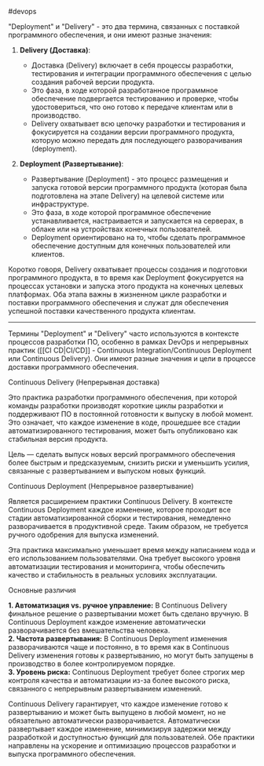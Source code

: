 #devops 

"Deployment" и "Delivery" - это два термина, связанных с поставкой программного обеспечения, и они имеют разные значения:

1. **Delivery (Доставка)**:
    
    - Доставка (Delivery) включает в себя процессы разработки, тестирования и интеграции программного обеспечения с целью создания рабочей версии продукта.
    - Это фаза, в ходе которой разработанное программное обеспечение подвергается тестированию и проверке, чтобы удостовериться, что оно готово к передаче клиентам или в производство.
    - Delivery охватывает всю цепочку разработки и тестирования и фокусируется на создании версии программного продукта, которую можно передать для последующего разворачивания (deployment).
2. **Deployment (Развертывание)**:
    
    - Развертывание (Deployment) - это процесс размещения и запуска готовой версии программного продукта (которая была подготовлена на этапе Delivery) на целевой системе или инфраструктуре.
    - Это фаза, в ходе которой программное обеспечение устанавливается, настраивается и запускается на серверах, в облаке или на устройствах конечных пользователей.
    - Deployment ориентировано на то, чтобы сделать программное обеспечение доступным для конечных пользователей или клиентов.

Коротко говоря, Delivery охватывает процессы создания и подготовки программного продукта, в то время как Deployment фокусируется на процессах установки и запуска этого продукта на конечных целевых платформах. Оба этапа важны в жизненном цикле разработки и поставки программного обеспечения и служат для обеспечения успешной поставки качественного продукта клиентам.

-----

Термины "Deployment" и "Delivery" часто используются в контексте процессов разработки ПО, особенно в рамках DevOps и непрерывных практик ([[CI CD|CI/CD]] - Continuous Integration/Continuous Deployment или Continuous Delivery). Они имеют разные значения и цели в процессе доставки программного обеспечения.

Continuous Delivery (Непрерывная доставка)

Это практика разработки программного обеспечения, при которой команды разработки производят короткие циклы разработки и поддерживают ПО в постоянной готовности к выпуску в любой момент. Это означает, что каждое изменение в коде, прошедшее все стадии автоматизированного тестирования, может быть опубликовано как стабильная версия продукта.

Цель — сделать выпуск новых версий программного обеспечения более быстрым и предсказуемым, снизить риски и уменьшить усилия, связанные с развертыванием и выпуском новых функций.

Continuous Deployment (Непрерывное развертывание)

Является расширением практики Continuous Delivery. В контексте Continuous Deployment каждое изменение, которое проходит все стадии автоматизированной сборки и тестирования, немедленно разворачивается в продуктивной среде. Таким образом, не требуется ручного одобрения для выпуска изменений.

Эта практика максимально уменьшает время между написанием кода и его использованием пользователями. Она требует высокого уровня автоматизации тестирования и мониторинга, чтобы обеспечить качество и стабильность в реальных условиях эксплуатации.

Основные различия

**1. Автоматизация vs. ручное управление:** В Continuous Delivery финальное решение о развертывании может быть сделано вручную. В Continuous Deployment каждое изменение автоматически разворачивается без вмешательства человека.  
**2. Частота развертывания:** В Continuous Deployment изменения разворачиваются чаще и постоянно, в то время как в Continuous Delivery изменения готовы к развертыванию, но могут быть запущены в производство в более контролируемом порядке.  
**3. Уровень риска:** Continuous Deployment требует более строгих мер контроля качества и автоматизации из-за более высокого риска, связанного с непрерывным развертыванием изменений.

Continuous Delivery гарантирует, что каждое изменение готово к развертыванию и может быть выпущено в любой момент, но не обязательно автоматически разворачивается. Автоматически развертывает каждое изменение, минимизируя задержки между разработкой и доступностью функций для пользователей. Обе практики направлены на ускорение и оптимизацию процессов разработки и выпуска программного обеспечения.